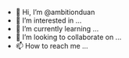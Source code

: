 - 👋 Hi, I’m @ambitionduan
- 👀 I’m interested in ...
- 🌱 I’m currently learning ...
- 💞️ I’m looking to collaborate on ...
- 📫 How to reach me ...

<!---
ambitionduan/ambitionduan is a ✨ special ✨ repository because its `README.md` (this file) appears on your GitHub profile.
You can click the Preview link to take a look at your changes.
--->
